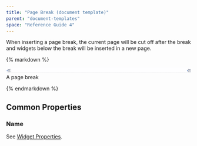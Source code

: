 ```yaml
---
title: "Page Break (document template)"
parent: "document-templates"
space: "Reference Guide 4"
---
```

When inserting a page break, the current page will be cut off after the break and widgets below the break will be inserted in a new page.

<div class="alert alert-info">{% markdown %}

![](attachments/819203/918135.png)
A page break

{% endmarkdown %}</div>

## Common Properties

### Name

See [Widget Properties](widget-properties).
